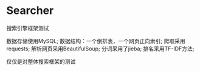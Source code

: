 # Searcher
搜索引擎框架测试

数据存储使用MySQL;
数据结构：一个倒排表，一个网页正向索引;
爬取采用requests;
解析网页采用BeautifulSoup;
分词采用了jieba;
排名采用TF-IDF方法;

仅仅是对整体搜索框架的测试
